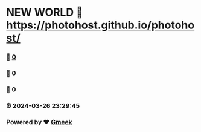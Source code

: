 # NEW WORLD :link: https://photohost.github.io/photohost/ 
### :page_facing_up: [0](https://photohost.github.io/photohost//tag.html) 
### :speech_balloon: 0 
### :hibiscus: 0 
### :alarm_clock: 2024-03-26 23:29:45 
### Powered by :heart: [Gmeek](https://github.com/Meekdai/Gmeek)

